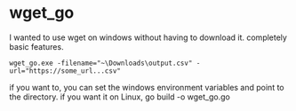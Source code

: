 # wget_go
I wanted to use wget on windows without having to download it. completely basic features.


`wget_go.exe -filename="~\Downloads\output.csv" -url="https://some_url...csv"`

if you want to, you can set the windows environment variables and point to the directory. 
if you want it on Linux, go build -o wget_go.go


